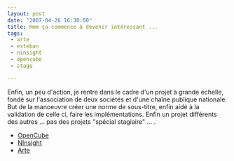 ```yaml
---
layout: post
date: "2007-04-26 16:30:00"
title: Hmm ça commence à devenir intéressant ...
tags:
 - arte
 - esteban
 - ninsight
 - opencube
 - stage

---
```


Enfin, un peu d'action, je rentre dans le cadre d'un projet à grande échelle, fondé sur l'association de deux sociétés et d'une chaîne publique nationale. But de la manoeuvre créer une norme de sous-titre, enfin aidé à la validation de celle ci, faire les implémentations. Enfin un projet différents des autres ... pas des projets "spécial stagiaire" ... .

  * [OpenCube](http://www.opencubetech.com/)
  * [NInsight](http://www.ninsight.com/)
  * [Arte](http://www.arte.tv/)
